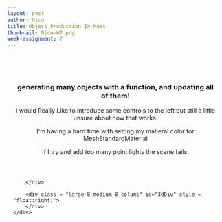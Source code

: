 ```yaml
---
layout: post
author: Nico
title: Object Production In Mass
thumbnail: Nico-W7.png
week-assignment: 7
---
```


<!--<script src= "https://cdnjs.cloudflare.com/ajax/libs/three.js/87/three.js"></script> -->
<script src="../code/nazel/nazel-snips/dat.gui.min.js"></script>
<!--<script src="../code/nazel/nazel-snips/OrbitControls.js"></script>-->
<div class="grid-container" >
      <div class="row" style = "padding: 1em;">
        <div class = "large-4 medium-4 colums">
        </div>
        <div class = "large-4 medium-4 colums">
        </div>
        <div class = "large-4 medium-4 colums">
        </div>
      </div>
      <div class="row" style = "padding: 1em;">
        <div align="CENTER">
          <h3> generating many objects with a function, and updating all of them! </h3>
          <p> I would Really Like to introduce some controls to the left but still a little unsure about how that works.</p>
          <p> I'm having a hard time with setting my matieral color for MeshStandardMaterial</p>
          <p> If I try and add too many point lights the scene fails.</p>
        </div>
    </div>
    <div class="row" style = "padding: 1em;">
        <div class = "large-4 medium-4 colums" id = "my-gui-div">

        </div>

        <div class = "large-8 medium-8 colums" id="3dDiv" style = "float:right;">
        </div>
    </div>
</div><!-- end grid container-->
<script deferred type="module" src="../code/nazel/nazel-8/nazel-8.js">

